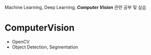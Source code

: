 Machine Learning, Deep Learning, ***Computer Vision*** 관련 공부 및 실습

# ComputerVision
- OpenCV 
- Object Detection, Segmentation
